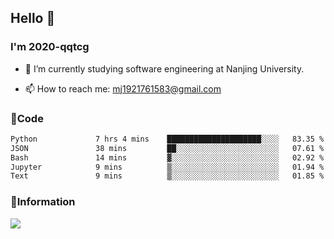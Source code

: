 ## Hello 👋


### I'm 2020-qqtcg

- 🔭 I’m currently studying software engineering at Nanjing University. 
<!-- - 🌱 I’m currently learning MLsys and -->
<!-- - 👯 I’m looking to collaborate on ... -->
<!-- - 🤔 I’m looking for help with ... -->
<!-- - 💬 Ask me about ... -->
- 📫 How to reach me: mj1921761583@gmail.com
<!-- - 😄 Pronouns: ... -->
<!-- - ⚡ Fun fact: ... -->

### 🌱Code
<!--START_SECTION:waka-->

```txt
Python             7 hrs 4 mins    █████████████████████░░░░   83.35 %
JSON               38 mins         ██░░░░░░░░░░░░░░░░░░░░░░░   07.61 %
Bash               14 mins         ▓░░░░░░░░░░░░░░░░░░░░░░░░   02.92 %
Jupyter            9 mins          ▒░░░░░░░░░░░░░░░░░░░░░░░░   01.94 %
Text               9 mins          ▒░░░░░░░░░░░░░░░░░░░░░░░░   01.85 %
```

<!--END_SECTION:waka-->

### 💬Information
![](https://github-readme-stats.vercel.app/api?username=2020-qqtcg&theme=buefy&hide_border=false)


<!-- <div align="center"> <img src="https://github-readme-activity-graph.vercel.app/graph?username=2020-qqtcg&theme=minimal" /> </div> -->


